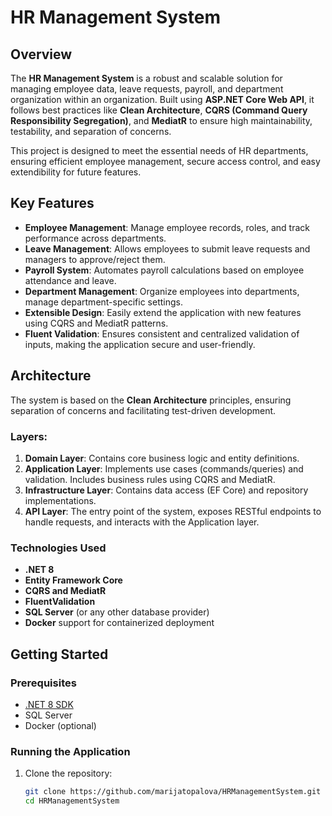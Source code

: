 # HR Management System

## Overview

The **HR Management System** is a robust and scalable solution for managing employee data, leave requests, payroll, and department organization within an organization. Built using **ASP.NET Core Web API**, it follows best practices like **Clean Architecture**, **CQRS (Command Query Responsibility Segregation)**, and **MediatR** to ensure high maintainability, testability, and separation of concerns.

This project is designed to meet the essential needs of HR departments, ensuring efficient employee management, secure access control, and easy extendibility for future features.

## Key Features

- **Employee Management**: Manage employee records, roles, and track performance across departments.
- **Leave Management**: Allows employees to submit leave requests and managers to approve/reject them.
- **Payroll System**: Automates payroll calculations based on employee attendance and leave.
- **Department Management**: Organize employees into departments, manage department-specific settings.
- **Extensible Design**: Easily extend the application with new features using CQRS and MediatR patterns.
- **Fluent Validation**: Ensures consistent and centralized validation of inputs, making the application secure and user-friendly.
  
## Architecture

The system is based on the **Clean Architecture** principles, ensuring separation of concerns and facilitating test-driven development.

### Layers:

1. **Domain Layer**: Contains core business logic and entity definitions.
2. **Application Layer**: Implements use cases (commands/queries) and validation. Includes business rules using CQRS and MediatR.
3. **Infrastructure Layer**: Contains data access (EF Core) and repository implementations.
4. **API Layer**: The entry point of the system, exposes RESTful endpoints to handle requests, and interacts with the Application layer.

### Technologies Used

- **.NET 8**
- **Entity Framework Core**
- **CQRS and MediatR**
- **FluentValidation**
- **SQL Server** (or any other database provider)
- **Docker** support for containerized deployment

## Getting Started

### Prerequisites

- [.NET 8 SDK](https://dotnet.microsoft.com/download/dotnet/8.0)
- SQL Server 
- Docker (optional)

### Running the Application

1. Clone the repository:

   ```bash
   git clone https://github.com/marijatopalova/HRManagementSystem.git
   cd HRManagementSystem
